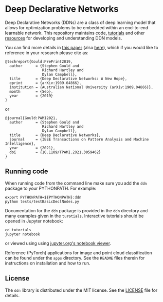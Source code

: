 # Deep Declarative Networks

Deep Declarative Networks (DDNs) are a class of deep learning model that allows for optimization problems
to be embedded within an end-to-end learnable network. This repository maintains code,
[tutorials](https://nbviewer.jupyter.org/github/anucvml/ddn/tree/master/tutorials/) and other
[resources](https://github.com/anucvml/ddn/wiki/Resources) for developing and understanding DDN models.

You can find more details in [this paper](https://arxiv.org/abs/1909.04866) (also [here](https://ieeexplore.ieee.org/document/9355027)),
which if you would like to reference in your research please cite as:
```
@techreport{Gould:PrePrint2019,
  author      = {Stephen Gould and
                 Richard Hartley and
                 Dylan Campbell},
  title       = {Deep Declarative Networks: A New Hope},
  eprint      = {arXiv:1909.04866},
  institution = {Australian National University (arXiv:1909.04866)},
  month       = {Sep},
  year        = {2019}
}
```

or

```
@journal{Gould:PAMI2021,
  author      = {Stephen Gould and
                 Richard Hartley and
                 Dylan Campbell},
  title       = {Deep Declarative Networks},
  journal     = {IEEE Transactions on Pattern Analysis and Machine Intelligence}, 
  year        = {2021},
  doi         = {10.1109/TPAMI.2021.3059462}
}
```

## Running code

When running code from the command line make sure you add the `ddn` package to your PYTHONPATH. For example:

```
export PYTHONPATH=${PYTHONPATH}:ddn
python tests/testBasicDeclNodes.py
```

Documentation for the `ddn` package is provided in the `ddn` directory and many examples given in the `turotials`.
Interactive tutorials should be opened in Jupyter notebook:

```
cd tutorials
jupyter notebook
```

or viewed using using [jupyter.org's notebook viewer](https://nbviewer.jupyter.org/github/anucvml/ddn/tree/master/tutorials/).

Reference (PyTorch) applications for image and point cloud classification can be found under the `apps`
directory. See the `README` files therein for instructions on installation and how to run.

## License

The `ddn` library is distributed under the MIT license. See the [LICENSE](LICENSE) file for details.
